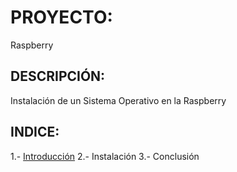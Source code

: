 # PROYECTO:
Raspberry

## DESCRIPCIÓN:
Instalación de un Sistema Operativo en la Raspberry

## INDICE:
1.- [Introducción](https://github.com/kikelopser/proyecto/blob/main/INTRODUCCION.md)
2.- Instalación
3.- Conclusión
